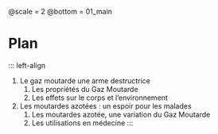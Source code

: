 @scale = 2
@bottom = 01_main
# Plan
::: left-align
1. Le gaz moutarde une arme destructrice
    1. Les propriétés du Gaz Moutarde
    2. Les effets sur le corps et l’environnement
2. Les moutardes azotées : un espoir pour les malades
    1. Les moutardes azotée, une variation du Gaz Moutarde
    2. Les utilisations en médecine
:::
